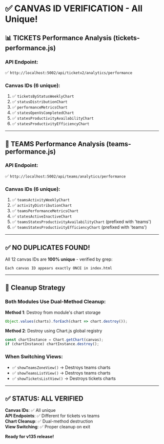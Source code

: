 # ✅ CANVAS ID VERIFICATION - All Unique!

## 📊 TICKETS Performance Analysis (tickets-performance.js)

### API Endpoint:
✅ `http://localhost:5002/api/ticketv2/analytics/performance`

### Canvas IDs (6 unique):
1. ✅ `ticketsByStatusWeeklyChart`
2. ✅ `statusDistributionChart`
3. ✅ `performanceMetricsChart`
4. ✅ `statesOpenVsCompletedChart`
5. ✅ `statesProductivityAvailabilityChart`
6. ✅ `statesProductivityEfficiencyChart`

---

## 👥 TEAMS Performance Analysis (teams-performance.js)

### API Endpoint:
✅ `http://localhost:5002/api/teams/analytics/performance`

### Canvas IDs (6 unique):
1. ✅ `teamsActivityWeeklyChart`
2. ✅ `activityDistributionChart`
3. ✅ `teamsPerformanceMetricsChart`
4. ✅ `statesActiveInactiveChart`
5. ✅ `teamsStatesProductivityAvailabilityChart` (prefixed with 'teams')
6. ✅ `teamsStatesProductivityEfficiencyChart` (prefixed with 'teams')

---

## ✅ NO DUPLICATES FOUND!

All 12 canvas IDs are **100% unique** - verified by grep:

```
Each canvas ID appears exactly ONCE in index.html
```

---

## 🔧 Cleanup Strategy

### Both Modules Use Dual-Method Cleanup:

**Method 1**: Destroy from module's chart storage
```javascript
Object.values(charts).forEach(chart => chart.destroy());
```

**Method 2**: Destroy using Chart.js global registry
```javascript
const chartInstance = Chart.getChart(canvas);
if (chartInstance) chartInstance.destroy();
```

### When Switching Views:
- ✅ `showTeamsZoneView()` → Destroys teams charts
- ✅ `showTeamsListView()` → Destroys teams charts
- ✅ `showTicketsListView()` → Destroys tickets charts

---

## ✅ STATUS: ALL VERIFIED

**Canvas IDs**: ✅ All unique  
**API Endpoints**: ✅ Different for tickets vs teams  
**Chart Cleanup**: ✅ Dual-method destruction  
**View Switching**: ✅ Proper cleanup on exit  

**Ready for v135 release!**
